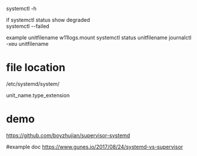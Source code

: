 systemctl  -h 

if systemctl status   show degraded  
systemctl --failed

example unitfilename w11logs.mount
 systemctl status  unitfilename
 journalctl -xeu unitfilename
 
 
 # file location
 /etc/systemd/system/ 
 
 unit_name.type_extension





# demo
https://github.com/boyzhujian/supervisor-systemd

#example doc
https://www.gunes.io/2017/08/24/systemd-vs-supervisor
